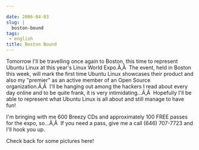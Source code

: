 ```yaml
---

date: 2006-04-03
slug: |
  boston-bound
tags:
 - english
title: Boston Bound
---
```


Tomorrow I'll be travelling once again to Boston, this time to represent
Ubuntu Linux at this year's Linux World Expo.Ã‚Â  The event, held in
Boston this week, will mark the first time Ubuntu Linux showcases their
product and also my "premier" as an active member of an Open Source
organization.Ã‚Â  I'll be hanging out among the hackers I read about
every day online and to be quite frank, it is very intimidating...Ã‚Â 
Hopefully I'll be able to represent what Ubuntu Linux is all about and
still manage to have fun!

I'm bringing with me 600 Breezy CDs and approximately 100 FREE passes
for the expo, so...Ã‚Â  If you need a pass, give me a call (646)
707-7723 and I'll hook you up.

Check back for some pictures here!
